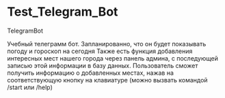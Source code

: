 # Test_Telegram_Bot
 TelegramBot

 Учебный телеграмм бот.
 Запланированно, что он будет показывать погоду и гороскоп на сегодня
 Также есть функция добавления интересных мест нашего города через панель админа, с последующей записью этой информации в базу данных. Пользователь сможет получить информацию о добавленных местах, нажав на соответствующую кнопку на клавиатуре (можно вызвать командой /start или /help) 
